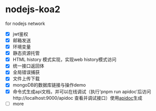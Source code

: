 # nodejs-koa2

for nodejs network

- [x] jwt鉴权
- [x] 邮箱发送
- [x] 环境变量
- [x] 静态资源托管
- [x] HTML history 模式实现，实现web history模式访问
- [x] 统一接口返回体
- [x] 全局错误捕获
- [x] 文件上传下载
- [x] mongoDB的数据库链接与操作demo
- [x] 命令式生成api文档，并可以在线调试（执行‘pnpm run apidoc’后访问http://localhost:9000/apidoc 查看并调试接口）使用[apidoc](https://apidocjs.com/)生成
- [ ] more
